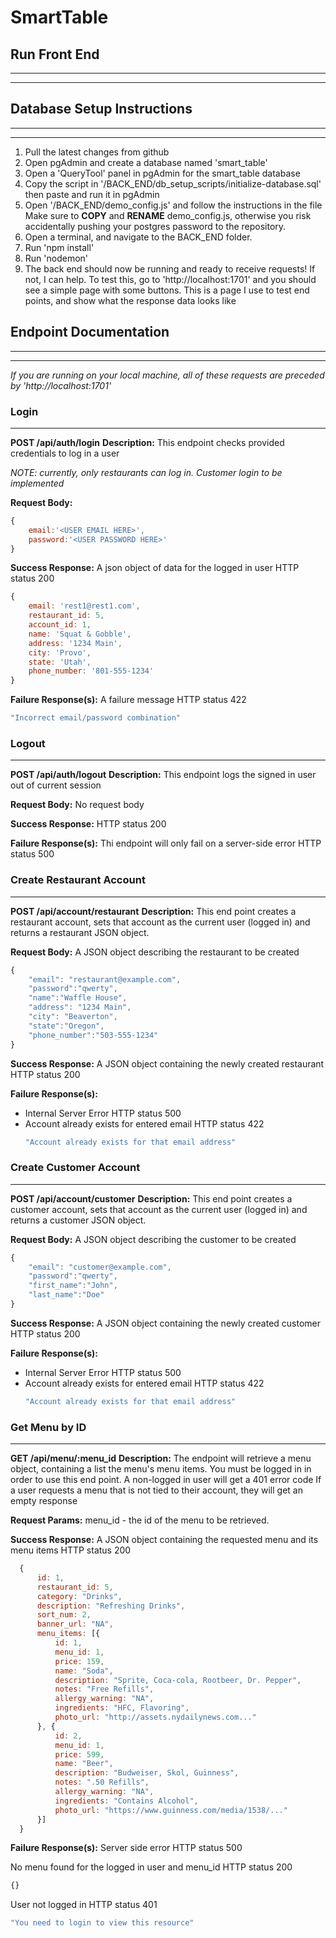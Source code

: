 # SmartTable

## Run Front End
---
---





## Database Setup Instructions
---
---
  1. Pull the latest changes from github
  2. Open pgAdmin and create a database named 'smart_table'
  3. Open a 'QueryTool' panel in pgAdmin for the smart_table database
  4. Copy the script in '/BACK_END/db_setup_scripts/initialize-database.sql' then paste and run it in pgAdmin
  5. Open '/BACK_END/demo_config.js' and follow the instructions in the file
    Make sure to **COPY** and **RENAME** demo_config.js, otherwise you risk accidentally pushing your postgres password to the repository.
  6. Open a terminal, and navigate to the BACK_END folder.
  7. Run 'npm install'
  8. Run 'nodemon'
  9. The back end should now be running and ready to receive requests! If not, I can help.
  To test this, go to 'http://localhost:1701' and you should see a simple page with some buttons. This is a page I use to test end points, and show what the response data looks like

## Endpoint Documentation
---
---

  *If you are running on your local machine, all of these requests are preceded by 'http://localhost:1701'*

### Login 
---
  **POST  /api/auth/login**
  **Description:** 
  This endpoint checks provided credentials to log in a user

  *NOTE: currently, only restaurants can log in. Customer login to be implemented*

  **Request Body:**
  ```javascript
  {
      email:'<USER EMAIL HERE>',
      password:'<USER PASSWORD HERE>'
  }
  ```

  **Success Response:**
  A json object of data for the logged in user
  HTTP status 200
  ```javascript
  {
      email: 'rest1@rest1.com',
      restaurant_id: 5,
      account_id: 1,
      name: 'Squat & Gobble',
      address: '1234 Main',
      city: 'Provo',
      state: 'Utah',
      phone_number: '801-555-1234'
  }
  ```

  **Failure Response(s):**
  A failure message
  HTTP status 422
  ```javascript
  "Incorrect email/password combination"
```

### Logout
---
  **POST /api/auth/logout**
  **Description:** 
  This endpoint logs the signed in user out of current session

  **Request Body:**
  No request body

  **Success Response:**
  HTTP status 200

  **Failure Response(s):**
  Thi endpoint will only fail on a server-side error
  HTTP status 500


### Create Restaurant Account
---
  **POST /api/account/restaurant**
  **Description:**
  This end point creates a restaurant account, sets that account as the current user (logged in) and returns a restaurant JSON object.

  **Request Body:**
  A JSON object describing the restaurant to be created
  ```javascript
  {
      "email": "restaurant@example.com",
      "password":"qwerty",
      "name":"Waffle House",
      "address": "1234 Main",
      "city": "Beaverton",
      "state":"Oregon",
      "phone_number":"503-555-1234"
  }
  ```

  **Success Response:**
  A JSON object containing the newly created restaurant
  HTTP status 200

  **Failure Response(s):**
  * Internal Server Error
    HTTP status 500
  * Account already exists for entered email
    HTTP status 422
    ```javascript
    "Account already exists for that email address"
    ```

### Create Customer Account
---
  **POST /api/account/customer**
  **Description:**
  This end point creates a customer account, sets that account as the current user (logged in) and returns a customer JSON object.

  **Request Body:**
  A JSON object describing the customer to be created
  ```javascript
  {
      "email": "customer@example.com",
      "password":"qwerty",
      "first_name":"John",
      "last_name":"Doe"
  }
  ```

  **Success Response:**
  A JSON object containing the newly created customer
  HTTP status 200

  **Failure Response(s):**
  * Internal Server Error
    HTTP status 500
  * Account already exists for entered email
    HTTP status 422
    ```javascript
    "Account already exists for that email address"
    ```

### Get Menu by ID
---
  **GET /api/menu/:menu_id**
  **Description:** 
  The endpoint will retrieve a menu object, containing a list the menu's menu items.
  You must be logged in in order to use this end point. A non-logged in user will get a 401 error code
  If a user requests a menu that is not tied to their account, they will get an empty response

  **Request Params:**
  menu_id - the id of the menu to be retrieved.

  **Success Response:**
  A JSON object containing the requested menu and its menu items
  HTTP status 200
  ```javascript
    {
        id: 1,
        restaurant_id: 5,
        category: "Drinks",
        description: "Refreshing Drinks",
        sort_num: 2,
        banner_url: "NA",
        menu_items: [{
            id: 1,
            menu_id: 1,
            price: 159,
            name: "Soda",
            description: "Sprite, Coca-cola, Rootbeer, Dr. Pepper",
            notes: "Free Refills",
            allergy_warning: "NA",
            ingredients: "HFC, Flavoring",
            photo_url: "http://assets.nydailynews.com..."
        }, {
            id: 2,
            menu_id: 1,
            price: 599,
            name: "Beer",
            description: "Budweiser, Skol, Guinness",
            notes: ".50 Refills",
            allergy_warning: "NA",
            ingredients: "Contains Alcohol",
            photo_url: "https://www.guinness.com/media/1538/..."
        }]
    }
  ```
  **Failure Response(s):**
  Server side error
  HTTP status 500

  No menu found for the logged in user and menu_id
  HTTP status 200
  ```javascript
  {}
  ```

  User not logged in
  HTTP status 401
  ```javascript
  "You need to login to view this resource"
  ```
